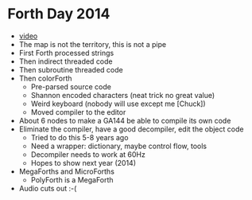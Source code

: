 # Forth Day 2014

* [video](https://youtu.be/NjX9acIN7RA?t=11085)
* The map is not the territory, this is not a pipe
* First Forth processed strings
* Then indirect threaded code
* Then subroutine threaded code
* Then colorForth
   * Pre-parsed source code
   * Shannon encoded characters (neat trick no great value)
   * Weird keyboard (nobody will use except me [Chuck])
   * Moved compiler to the editor
* About 6 nodes to make a GA144 be able to compile its own code
* Eliminate the compiler, have a good decompiler, edit the object code
   * Tried to do this 5-8 years ago
   * Need a wrapper: dictionary, maybe control flow, tools
   * Decompiler needs to work at 60Hz
   * Hopes to show next year (2014)
* MegaForths and MicroForths
   * PolyForth is a MegaForth
* Audio cuts out :-(
